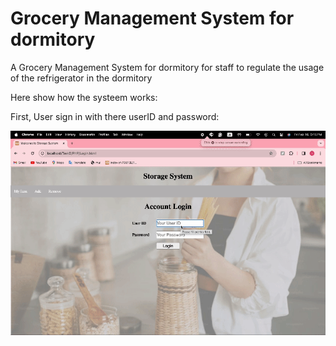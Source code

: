 # Grocery Management System for dormitory
 A Grocery Management System for dormitory for staff to regulate the usage of the refrigerator in the dormitory

Here show how the systeem works:

First, User sign in with there userID and password:
  
![Alt text](https://github.com/William-07/Grocery-Management-System-for-Dormitory-Refrigerators/blob/main/GIF/Login.gif "GIF Title")
